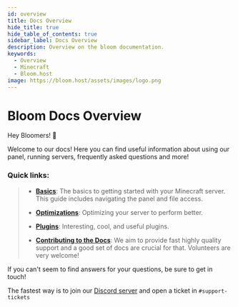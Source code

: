 ```yaml
---
id: overview
title: Docs Overview
hide_title: true
hide_table_of_contents: true
sidebar_label: Docs Overview
description: Overview on the bloom documentation.
keywords:
  - Overview
  - Minecraft
  - Bloom.host
image: https://bloom.host/assets/images/logo.png
---
```

# Bloom Docs Overview

Hey Bloomers! 👋

Welcome to our docs! Here you can find useful information about using our panel, running servers, frequently asked questions and more! 

### Quick links: 
> - **[Basics](basic-controls.md)**: The basics to getting started with your Minecraft server. This guide includes navigating the panel and file access.
>
> - **[Optimizations](fabric-server-optimization.md)**: Optimizing your server to perform better.
>
> - **[Plugins](plugins/chunky.md)**: Interesting, cool, and useful plugins.
>
> - **[Contributing to the Docs](contributing.md)**: We aim to provide fast highly quality support and a good set of docs are crucial for that. Volunteers are very welcome! 

If you can't seem to find answers for your questions, be sure to get in touch! 

The fastest way is to join our [Discord server](https://discord.gg/bloom) and open a ticket in `#support-tickets`

